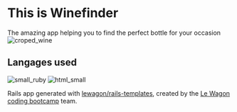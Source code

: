 # This is Winefinder
The amazing app helping you to find the perfect bottle for your occasion 
![croped_wine](https://user-images.githubusercontent.com/87625932/145219152-2e64c61a-3fad-4454-97be-535640aa019a.jpg)

## Langages used
![small_ruby](https://user-images.githubusercontent.com/87625932/145219245-1a997f05-adcd-4ba0-b713-02a74b0b044f.png)
![html_small](https://user-images.githubusercontent.com/87625932/145219256-fe411ffc-72d2-4d94-b839-b3f23abb11eb.png)


Rails app generated with [lewagon/rails-templates](https://github.com/lewagon/rails-templates), created by the [Le Wagon coding bootcamp](https://www.lewagon.com) team.
